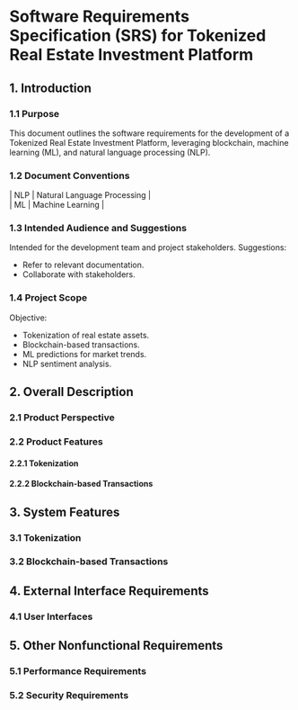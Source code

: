 # Software Requirements Specification (SRS) for Tokenized Real Estate Investment Platform

## 1. Introduction

### 1.1 Purpose
This document outlines the software requirements for the development of a Tokenized Real Estate Investment Platform, leveraging blockchain, machine learning (ML), and natural language processing (NLP).

### 1.2 Document Conventions
| NLP  | Natural Language Processing |<br>
| ML | Machine Learning |

### 1.3 Intended Audience and Suggestions
Intended for the development team and project stakeholders. Suggestions:
- Refer to relevant documentation.
- Collaborate with stakeholders.

### 1.4 Project Scope
Objective:
- Tokenization of real estate assets.
- Blockchain-based transactions.
- ML predictions for market trends.
- NLP sentiment analysis.

## 2. Overall Description

### 2.1 Product Perspective

### 2.2 Product Features

#### 2.2.1 Tokenization

#### 2.2.2 Blockchain-based Transactions

## 3. System Features

### 3.1 Tokenization

### 3.2 Blockchain-based Transactions

## 4. External Interface Requirements

### 4.1 User Interfaces

## 5. Other Nonfunctional Requirements

### 5.1 Performance Requirements

### 5.2 Security Requirements
